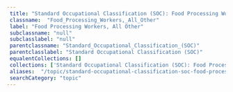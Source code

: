 ```yaml
--- 
 title: "Standard Occupational Classification (SOC): Food Processing Workers, All Other" 
 classname:  "Food_Processing_Workers,_All_Other" 
 label: "Food Processing Workers, All Other" 
 subclassname: "null" 
 subclasslabel: "null" 
 parentclassname: "Standard_Occupational_Classification_(SOC)" 
 parentclasslabel: "Standard Occupational Classification (SOC)" 
 equalentCollections: [] 
 collections: ['Standard Occupational Classification (SOC): Food Processing Workers, All Other']
 aliases:  "/topic/standard-occupational-classification-soc-food-processing-workers-all-other"  
 searchCategory: "topic" 
---
```

